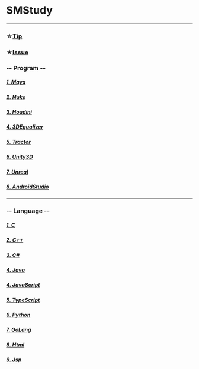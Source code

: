 # SMStudy
***
### ☆[Tip](/Tip/readme.md)
### ★[Issue](/Issue/readme.md)
### -- Program --
##### [1. Maya](/Maya/readme.md)
##### [2. Nuke](/Nuke/readme.md)
##### [3. Houdini](/Houdini/readme.md)
##### [4. 3DEqualizer](/3DEqualizer/readme.md)
##### [5. Tractor](/Tractor/readme.md)
##### [6. Unity3D](/Unity3D/readme.md)
##### [7. Unreal](/Unreal/readme.md)
##### [8. AndroidStudio](/AndroidStudio/readme.md)
***
### -- Language --
##### [1. C](/C/readme.md)
##### [2. C++](/C++/readme.md)
##### [3. C#](/C#/readme.md)
##### [4. Java](/Java/readme.md)
##### [4. JavaScript](/JavaScript/readme.md)
##### [5. TypeScript](/TypeScript/readme.md)
##### [6. Python](/Python/readme.md)
##### [7. GoLang](/GoLang/readme.md)
##### [8. Html](/Html/readme.md)
##### [9. Jsp](/Jsp/readme.md)